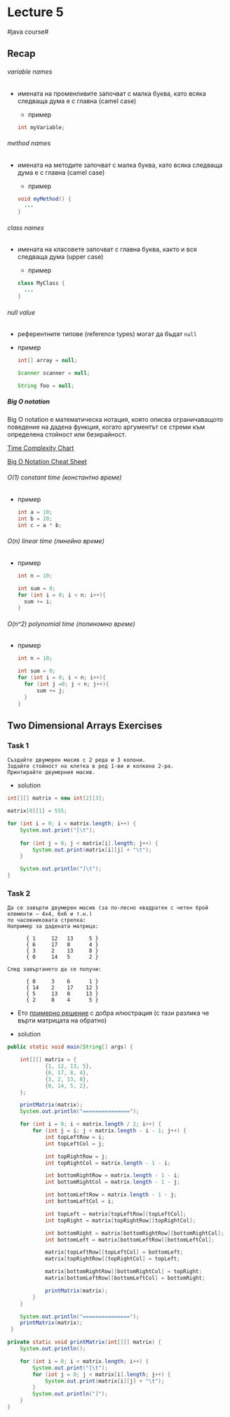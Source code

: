 # Lecture 5
#java course#

## Recap

###### variable names
- имената на променливите започват с малка буква, като всяка следваща дума е с главна (camel case)

    - пример
    ```java
    int myVariable;
    ```

###### method names
- имената на методите започват с малка буква, като всяка следваща дума е с главна (camel case)

    - пример
    ```java
    void myMethod() {
      ...
    }
    ```

###### class names
- имената на класовете започват с главна буква, както и вся следваща дума (upper case)

    - пример
    ```java
    class MyClass {
      ...
    }
    ```


###### null value
- референтните типове (reference types) могат да бъдат `null`

- пример

    ```java
    int[] array = null;
    
    Scanner scanner = null;
    
    String foo = null;
    ```


##### Big O notation

Big O notation е математическа нотация, която описва ограничаващото поведение на дадена функция, 
когато аргументът се стреми към определена стойност или безкрайност.

[Time Complexity Chart](https://adrianmejia.com/images/big-o-running-time-complexity.png)  

[Big O Notation Cheat Sheet](https://cooervo.github.io/Algorithms-DataStructures-BigONotation/index.html)

###### O(1) constant time (константно време)

- пример
    ```java
    int a = 10;
    int b = 20;
    int c = a * b;
    ```

###### O(n) linear time (линейно време)

- пример
    ```java
    int n = 10;
    
    int sum = 0;
    for (int i = 0; i < n; i++){
      sum += i;  
    }
    ```

###### O(n^2) polynomial time (полиномно време)

- пример
    ```java
    int n = 10;
    
    int sum = 0;
    for (int i = 0; i < n; i++){
      for (int j =0; j < n; j++){
          sum += j;  
      }
    }
    ```


## Two Dimensional Arrays Exercises

### Task 1

```text
Създайте двумерен масив с 2 реда и 3 колони.
Задайте стойност на клетка в ред 1-ви и колкона 2-ра.
Принтирайте двумерния масив.
```

- solution
```java
int[][] matrix = new int[2][3];

matrix[0][1] = 555;

for (int i = 0; i < matrix.length; i++) {
    System.out.print("[\t");
    
    for (int j = 0; j < matrix[i].length; j++) {
        System.out.print(matrix[i][j] + "\t");
    }

    System.out.println("]\t");
}
```
    
### Task 2

```text
Да се завърти двумерен масив (за по-лесно квадратен с четен брой елементи – 4х4, 6х6 и т.н.) 
по часовниковата стрелка:
Например за дадената матрица:

      { 1     12   13     5 }
      { 6     17   8      4 }
      { 3     2    13     8 }
      { 0     14   5      2 }
    
След завъртането да се получи:

      { 0     3    6      1 }
      { 14    2    17    12 }
      { 5     13   8     13 }
      { 2     8    4      5 }

```

- Ето [примерно решение](https://www.geeksforgeeks.org/inplace-rotate-square-matrix-by-90-degrees/) с добра илюстрация 
(с тази разлика че върти матрицата на обратно)

- solution

```java
public static void main(String[] args) {

    int[][] matrix = {
            {1, 12, 13, 5},
            {6, 17, 8, 4},
            {3, 2, 13, 8},
            {0, 14, 5, 2},
    };

    printMatrix(matrix);
    System.out.println("===============");

    for (int i = 0; i < matrix.length / 2; i++) {
        for (int j = i; j < matrix.length - i - 1; j++) {
            int topLeftRow = i;
            int topLeftCol = j;

            int topRightRow = j;
            int topRightCol = matrix.length - 1 - i;

            int bottomRightRow = matrix.length - 1 - i;
            int bottomRightCol = matrix.length - 1 - j;

            int bottomLeftRow = matrix.length - 1 - j;
            int bottomLeftCol = i;

            int topLeft = matrix[topLeftRow][topLeftCol];
            int topRight = matrix[topRightRow][topRightCol];

            int bottomRight = matrix[bottomRightRow][bottomRightCol];
            int bottomLeft = matrix[bottomLeftRow][bottomLeftCol];

            matrix[topLeftRow][topLeftCol] = bottomLeft;
            matrix[topRightRow][topRightCol] = topLeft;

            matrix[bottomRightRow][bottomRightCol] = topRight;
            matrix[bottomLeftRow][bottomLeftCol] = bottomRight;

            printMatrix(matrix);
        }
    }

    System.out.println("===============");
    printMatrix(matrix);
 }

private static void printMatrix(int[][] matrix) {
    System.out.println();

    for (int i = 0; i < matrix.length; i++) {
        System.out.print("[\t");
        for (int j = 0; j < matrix[i].length; j++) {
            System.out.print(matrix[i][j] + "\t");
        }
        System.out.println("]");
    }
}
```         
